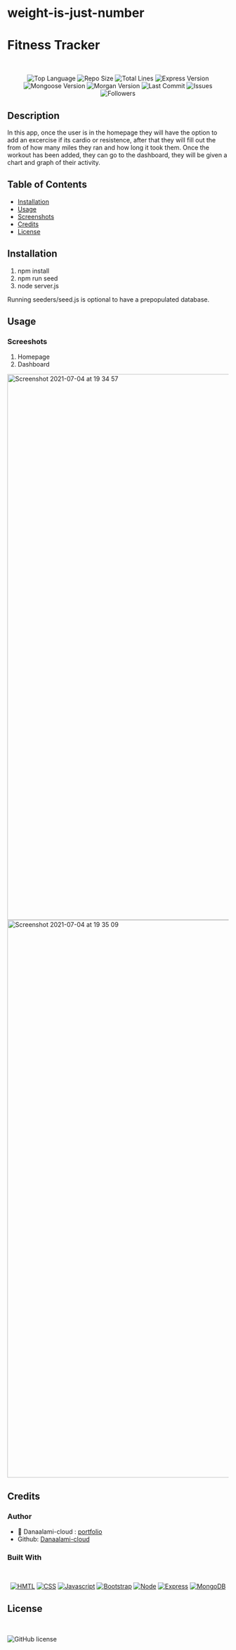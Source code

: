 # weight-is-just-number
# Fitness Tracker

</br>
<p align="center">
    <img src="https://img.shields.io/github/languages/top/Danaalami-cloud
/weight-is-just-number?style=for-the-badge" alt="Top Language" />
    <img src="https://img.shields.io/github/repo-size/Danaalami-cloud
/weight-is-just-number?style=for-the-badge" alt="Repo Size" />   
    <img src="https://img.shields.io/tokei/lines/github/Danaalami-cloud
/weight-is-just-number?style=for-the-badge" alt="Total Lines" />
    <img src="https://img.shields.io/github/package-json/dependency-version/Danaalami-cloud
/weight-is-just-number/express?style=for-the-badge" alt="Express Version" />
    <img src="https://img.shields.io/github/package-json/dependency-version/Danaalami-cloud
/weight-is-just-number/mongoose?style=for-the-badge" alt="Mongoose Version" />
    <img src="https://img.shields.io/github/package-json/dependency-version/Danaalami-cloud
/weight-is-just-number/morgan?style=for-the-badge" alt="Morgan Version" />
    <img src="https://img.shields.io/github/last-commit/Danaalami-cloud
/weight-is-just-number?style=for-the-badge" alt="Last Commit" />  
    <img src="https://img.shields.io/github/issues/Danaalami-cloud
/weight-is-just-number?style=for-the-badge" alt="Issues" />  
    <img src="https://img.shields.io/github/followers/Danaalami-cloud
?style=social" alt="Followers" />  
</p>


## Description

In this app, once the user is in the homepage they will have the option to add an excercise if its cardio or resistence, after that they will fill out the from of how many miles they ran and how long it took them. Once the workout has been added, they can go to the dashboard, they will be given a chart and graph of their activity.

## Table of Contents

* [Installation](#installation)
* [Usage](#usage)
* [Screenshots](#screenshots)   
* [Credits](#credits)
* [License](#license)

## Installation

1. npm install
2. npm run seed
3. node server.js

Running seeders/seed.js is optional to have a prepopulated database.

<p align="center">
    <a href=" your heroku link"  alt="Live Site" /></a>
</p>


## Usage

### Screeshots

1. Homepage 
2. Dashboard

<img width="1239" alt="Screenshot 2021-07-04 at 19 34 57" src="https://user-images.githubusercontent.com/76731133/124392563-0561d180-dcff-11eb-824a-fd5ff14111a2.png">
<img width="1266" alt="Screenshot 2021-07-04 at 19 35 09" src="https://user-images.githubusercontent.com/76731133/124392565-072b9500-dcff-11eb-81a2-58840028f0a4.png">




## Credits

### Author

- 💼 Danaalami-cloud
: [portfolio](https://github.com/Danaalami-cloud/week-2-awesome-portfolio-assignment)
- Github: [Danaalami-cloud](https://www.github.com/Danaalami-cloud)

### Built With

</br>
<p align="center">
    <a href="https://developer.mozilla.org/en-US/docs/Web/HTML"><img src="https://img.shields.io/badge/-HTML-orange?style=for-the-badge"  alt="HMTL" /></a>
    <a href="https://developer.mozilla.org/en-US/docs/Web/CSS"><img src="https://img.shields.io/badge/-CSS-blue?style=for-the-badge" alt="CSS" /></a>
    <a href="https://www.javascript.com/"><img src="https://img.shields.io/badge/-Javascript-yellow?style=for-the-badge" alt="Javascript" /></a>
    <a href="https://getbootstrap.com/"><img src="https://img.shields.io/badge/-Bootstrap-blueviolet?style=for-the-badge" alt="Bootstrap" /></a>
    <a href="https://nodejs.org/en/"><img src="https://img.shields.io/badge/-Node-orange?style=for-the-badge" alt="Node" /></a>
    <a href="https://www.npmjs.com/package/express"><img src="https://img.shields.io/badge/-Express-blue?style=for-the-badge" alt="Express" /></a>
    <a href="https://www.mongodb.com/"><img src="https://img.shields.io/badge/-MongoDB-blue?style=for-the-badge" alt="MongoDB" /></a>
</p>

## License


</br>

![GitHub license](https://img.shields.io/github/license/Naereen/StrapDown.js.svg)

